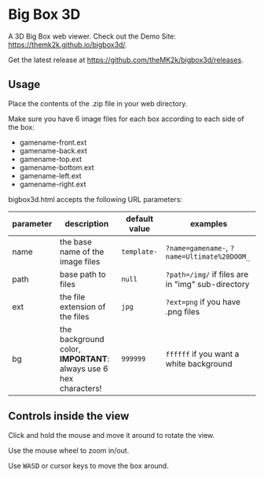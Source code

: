 # Big Box 3D

A 3D Big Box web viewer. Check out the Demo Site: <https://themk2k.github.io/bigbox3d/>.

Get the latest release at <https://github.com/theMK2k/bigbox3d/releases>.

## Usage

Place the contents of the .zip file in your web directory.

Make sure you have 6 image files for each box according to each side of the box:

- gamename-front.ext
- gamename-back.ext
- gamename-top.ext
- gamename-bottom.ext
- gamename-left.ext
- gamename-right.ext

bigbox3d.html accepts the following URL parameters:

parameter|description|default value|examples
-|-|-|-
name|the base name of the image files|`template-`|`?name=gamename-`, `?name=Ultimate%20DOOM_`
path|base path to files|`null`|`?path=/img/` if files are in "img" sub-directory
ext|the file extension of the files|`jpg`|`?ext=png` if you have .png files
bg|the background color, **IMPORTANT**: always use 6 hex characters!|`999999`|`ffffff` if you want a white background

## Controls inside the view

Click and hold the mouse and move it around to rotate the view.

Use the mouse wheel to zoom in/out.

Use <kbd>W</kbd><kbd>A</kbd><kbd>S</kbd><kbd>D</kbd> or cursor keys to move the box around.
